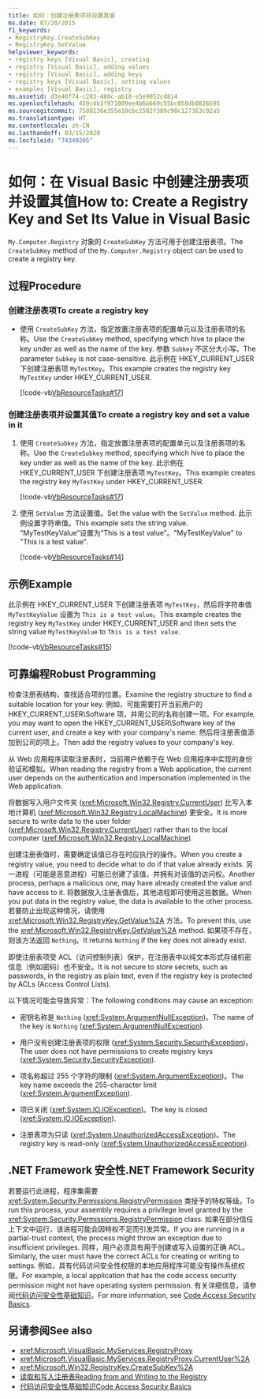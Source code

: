 ```yaml
---
title: 如何：创建注册表项并设置其值
ms.date: 07/20/2015
f1_keywords:
- RegistryKey.CreateSubKey
- RegistryKey.SetValue
helpviewer_keywords:
- registry keys [Visual Basic], creating
- registry [Visual Basic], adding values
- registry [Visual Basic], adding keys
- registry keys [Visual Basic], setting values
- examples [Visual Basic], registry
ms.assetid: d3e40f74-c283-480c-ab18-e5e9052cd814
ms.openlocfilehash: 459c4b3f971009ee4b6b669c55bc058db0826595
ms.sourcegitcommit: 7588136e355e10cbc2582f389c90c127363c02a5
ms.translationtype: HT
ms.contentlocale: zh-CN
ms.lasthandoff: 03/15/2020
ms.locfileid: "74349205"
---
```

# <a name="how-to-create-a-registry-key-and-set-its-value-in-visual-basic"></a><span data-ttu-id="eed8f-102">如何：在 Visual Basic 中创建注册表项并设置其值</span><span class="sxs-lookup"><span data-stu-id="eed8f-102">How to: Create a Registry Key and Set Its Value in Visual Basic</span></span>

<span data-ttu-id="eed8f-103">`My.Computer.Registry` 对象的 `CreateSubKey` 方法可用于创建注册表项。</span><span class="sxs-lookup"><span data-stu-id="eed8f-103">The `CreateSubKey` method of the `My.Computer.Registry` object can be used to create a registry key.</span></span>

## <a name="procedure"></a><span data-ttu-id="eed8f-104">过程</span><span class="sxs-lookup"><span data-stu-id="eed8f-104">Procedure</span></span>

### <a name="to-create-a-registry-key"></a><span data-ttu-id="eed8f-105">创建注册表项</span><span class="sxs-lookup"><span data-stu-id="eed8f-105">To create a registry key</span></span>

- <span data-ttu-id="eed8f-106">使用 `CreateSubKey` 方法，指定放置注册表项的配置单元以及注册表项的名称。</span><span class="sxs-lookup"><span data-stu-id="eed8f-106">Use the `CreateSubKey` method, specifying which hive to place the key under as well as the name of the key.</span></span> <span data-ttu-id="eed8f-107">参数 `Subkey` 不区分大小写。</span><span class="sxs-lookup"><span data-stu-id="eed8f-107">The parameter `Subkey` is not case-sensitive.</span></span> <span data-ttu-id="eed8f-108">此示例在 HKEY_CURRENT_USER 下创建注册表项 `MyTestKey`。</span><span class="sxs-lookup"><span data-stu-id="eed8f-108">This example creates the registry key `MyTestKey` under HKEY_CURRENT_USER.</span></span>

    [!code-vb[VbResourceTasks#17](~/samples/snippets/visualbasic/VS_Snippets_VBCSharp/VbResourceTasks/VB/Class1.vb#17)]

### <a name="to-create-a-registry-key-and-set-a-value-in-it"></a><span data-ttu-id="eed8f-109">创建注册表项并设置其值</span><span class="sxs-lookup"><span data-stu-id="eed8f-109">To create a registry key and set a value in it</span></span>

1. <span data-ttu-id="eed8f-110">使用 `CreateSubkey` 方法，指定放置注册表项的配置单元以及注册表项的名称。</span><span class="sxs-lookup"><span data-stu-id="eed8f-110">Use the `CreateSubkey` method, specifying which hive to place the key under as well as the name of the key.</span></span> <span data-ttu-id="eed8f-111">此示例在 HKEY_CURRENT_USER 下创建注册表项 `MyTestKey`。</span><span class="sxs-lookup"><span data-stu-id="eed8f-111">This example creates the registry key `MyTestKey` under HKEY_CURRENT_USER.</span></span>

    [!code-vb[VbResourceTasks#17](~/samples/snippets/visualbasic/VS_Snippets_VBCSharp/VbResourceTasks/VB/Class1.vb#17)]

2. <span data-ttu-id="eed8f-112">使用 `SetValue` 方法设置值。</span><span class="sxs-lookup"><span data-stu-id="eed8f-112">Set the value with the `SetValue` method.</span></span> <span data-ttu-id="eed8f-113">此示例设置字符串值。</span><span class="sxs-lookup"><span data-stu-id="eed8f-113">This example sets the string value.</span></span> <span data-ttu-id="eed8f-114">“MyTestKeyValue”设置为“This is a test value”。</span><span class="sxs-lookup"><span data-stu-id="eed8f-114">"MyTestKeyValue" to "This is a test value".</span></span>

    [!code-vb[VbResourceTasks#14](~/samples/snippets/visualbasic/VS_Snippets_VBCSharp/VbResourceTasks/VB/Class1.vb#14)]

## <a name="example"></a><span data-ttu-id="eed8f-115">示例</span><span class="sxs-lookup"><span data-stu-id="eed8f-115">Example</span></span>

<span data-ttu-id="eed8f-116">此示例在 HKEY_CURRENT_USER 下创建注册表项 `MyTestKey`，然后将字符串值 `MyTestKeyValue` 设置为 `This is a test value`。</span><span class="sxs-lookup"><span data-stu-id="eed8f-116">This example creates the registry key `MyTestKey` under HKEY_CURRENT_USER and then sets the string value `MyTestKeyValue` to `This is a test value`.</span></span>

[!code-vb[VbResourceTasks#15](~/samples/snippets/visualbasic/VS_Snippets_VBCSharp/VbResourceTasks/VB/Class1.vb#15)]

## <a name="robust-programming"></a><span data-ttu-id="eed8f-117">可靠编程</span><span class="sxs-lookup"><span data-stu-id="eed8f-117">Robust Programming</span></span>

<span data-ttu-id="eed8f-118">检查注册表结构，查找适合项的位置。</span><span class="sxs-lookup"><span data-stu-id="eed8f-118">Examine the registry structure to find a suitable location for your key.</span></span> <span data-ttu-id="eed8f-119">例如，可能需要打开当前用户的 HKEY_CURRENT_USER\Software 项，并用公司的名称创建一项。</span><span class="sxs-lookup"><span data-stu-id="eed8f-119">For example, you may want to open the HKEY_CURRENT_USER\Software key of the current user, and create a key with your company's name.</span></span> <span data-ttu-id="eed8f-120">然后将注册表值添加到公司的项上。</span><span class="sxs-lookup"><span data-stu-id="eed8f-120">Then add the registry values to your company's key.</span></span>

<span data-ttu-id="eed8f-121">从 Web 应用程序读取注册表时，当前用户依赖于在 Web 应用程序中实现的身份验证和模拟。</span><span class="sxs-lookup"><span data-stu-id="eed8f-121">When reading the registry from a Web application, the current user depends on the authentication and impersonation implemented in the Web application.</span></span>

<span data-ttu-id="eed8f-122">将数据写入用户文件夹 (<xref:Microsoft.Win32.Registry.CurrentUser>) 比写入本地计算机 (<xref:Microsoft.Win32.Registry.LocalMachine>) 更安全。</span><span class="sxs-lookup"><span data-stu-id="eed8f-122">It is more secure to write data to the user folder (<xref:Microsoft.Win32.Registry.CurrentUser>) rather than to the local computer (<xref:Microsoft.Win32.Registry.LocalMachine>).</span></span>

<span data-ttu-id="eed8f-123">创建注册表值时，需要确定该值已存在时应执行的操作。</span><span class="sxs-lookup"><span data-stu-id="eed8f-123">When you create a registry value, you need to decide what to do if that value already exists.</span></span> <span data-ttu-id="eed8f-124">另一进程（可能是恶意进程）可能已创建了该值，并拥有对该值的访问权。</span><span class="sxs-lookup"><span data-stu-id="eed8f-124">Another process, perhaps a malicious one, may have already created the value and have access to it.</span></span> <span data-ttu-id="eed8f-125">将数据放入注册表值后，其他进程即可使用这些数据。</span><span class="sxs-lookup"><span data-stu-id="eed8f-125">When you put data in the registry value, the data is available to the other process.</span></span> <span data-ttu-id="eed8f-126">若要防止出现这种情况，请使用 <xref:Microsoft.Win32.RegistryKey.GetValue%2A> 方法。</span><span class="sxs-lookup"><span data-stu-id="eed8f-126">To prevent this, use the <xref:Microsoft.Win32.RegistryKey.GetValue%2A> method.</span></span> <span data-ttu-id="eed8f-127">如果项不存在，则该方法返回 `Nothing`。</span><span class="sxs-lookup"><span data-stu-id="eed8f-127">It returns `Nothing` if the key does not already exist.</span></span>

<span data-ttu-id="eed8f-128">即使注册表项受 ACL（访问控制列表）保护，在注册表中以纯文本形式存储机密信息（例如密码）也不安全。</span><span class="sxs-lookup"><span data-stu-id="eed8f-128">It is not secure to store secrets, such as passwords, in the registry as plain text, even if the registry key is protected by ACLs (Access Control Lists).</span></span>

<span data-ttu-id="eed8f-129">以下情况可能会导致异常：</span><span class="sxs-lookup"><span data-stu-id="eed8f-129">The following conditions may cause an exception:</span></span>

- <span data-ttu-id="eed8f-130">密钥名称是 `Nothing` (<xref:System.ArgumentNullException>)。</span><span class="sxs-lookup"><span data-stu-id="eed8f-130">The name of the key is `Nothing` (<xref:System.ArgumentNullException>).</span></span>

- <span data-ttu-id="eed8f-131">用户没有创建注册表项的权限 (<xref:System.Security.SecurityException>)。</span><span class="sxs-lookup"><span data-stu-id="eed8f-131">The user does not have permissions to create registry keys (<xref:System.Security.SecurityException>).</span></span>

- <span data-ttu-id="eed8f-132">项名称超过 255 个字符的限制 (<xref:System.ArgumentException>)。</span><span class="sxs-lookup"><span data-stu-id="eed8f-132">The key name exceeds the 255-character limit (<xref:System.ArgumentException>).</span></span>

- <span data-ttu-id="eed8f-133">项已关闭 (<xref:System.IO.IOException>)。</span><span class="sxs-lookup"><span data-stu-id="eed8f-133">The key is closed (<xref:System.IO.IOException>).</span></span>

- <span data-ttu-id="eed8f-134">注册表项为只读 (<xref:System.UnauthorizedAccessException>)。</span><span class="sxs-lookup"><span data-stu-id="eed8f-134">The registry key is read-only (<xref:System.UnauthorizedAccessException>).</span></span>

## <a name="net-framework-security"></a><span data-ttu-id="eed8f-135">.NET Framework 安全性</span><span class="sxs-lookup"><span data-stu-id="eed8f-135">.NET Framework Security</span></span>

<span data-ttu-id="eed8f-136">若要运行此进程，程序集需要 <xref:System.Security.Permissions.RegistryPermission> 类授予的特权等级。</span><span class="sxs-lookup"><span data-stu-id="eed8f-136">To run this process, your assembly requires a privilege level granted by the <xref:System.Security.Permissions.RegistryPermission> class.</span></span> <span data-ttu-id="eed8f-137">如果在部分信任上下文中运行，该进程可能会因特权不足而引发异常。</span><span class="sxs-lookup"><span data-stu-id="eed8f-137">If you are running in a partial-trust context, the process might throw an exception due to insufficient privileges.</span></span> <span data-ttu-id="eed8f-138">同样，用户必须具有用于创建或写入设置的正确 ACL。</span><span class="sxs-lookup"><span data-stu-id="eed8f-138">Similarly, the user must have the correct ACLs for creating or writing to settings.</span></span> <span data-ttu-id="eed8f-139">例如，具有代码访问安全性权限的本地应用程序可能没有操作系统权限。</span><span class="sxs-lookup"><span data-stu-id="eed8f-139">For example, a local application that has the code access security permission might not have operating system permission.</span></span> <span data-ttu-id="eed8f-140">有关详细信息，请参阅[代码访问安全性基础知识](../../../../framework/misc/code-access-security-basics.md)。</span><span class="sxs-lookup"><span data-stu-id="eed8f-140">For more information, see [Code Access Security Basics](../../../../framework/misc/code-access-security-basics.md).</span></span>

## <a name="see-also"></a><span data-ttu-id="eed8f-141">另请参阅</span><span class="sxs-lookup"><span data-stu-id="eed8f-141">See also</span></span>

- <xref:Microsoft.VisualBasic.MyServices.RegistryProxy>
- <xref:Microsoft.VisualBasic.MyServices.RegistryProxy.CurrentUser%2A>
- <xref:Microsoft.Win32.RegistryKey.CreateSubKey%2A>
- [<span data-ttu-id="eed8f-142">读取和写入注册表</span><span class="sxs-lookup"><span data-stu-id="eed8f-142">Reading from and Writing to the Registry</span></span>](../../../../visual-basic/developing-apps/programming/computer-resources/reading-from-and-writing-to-the-registry.md)
- [<span data-ttu-id="eed8f-143">代码访问安全性基础知识</span><span class="sxs-lookup"><span data-stu-id="eed8f-143">Code Access Security Basics</span></span>](../../../../framework/misc/code-access-security-basics.md)
